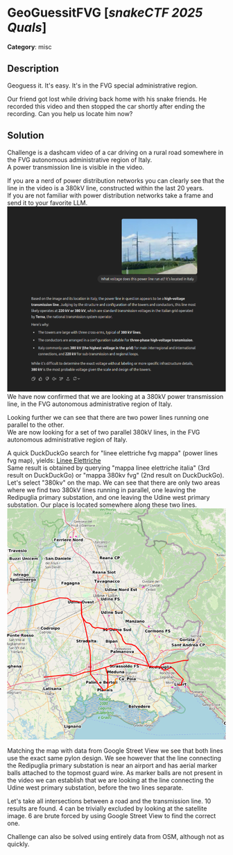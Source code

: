 # GeoGuessitFVG [_snakeCTF 2025 Quals_]

**Category**: misc

## Description

Geoguess it. It's easy. It's in the FVG special administrative region.

Our friend got lost while driving back home with his snake friends. He recorded this video and then stopped the car shortly after ending the recording. Can you help us locate him now?

## Solution

Challenge is a dashcam video of a car driving on a rural road somewhere in the FVG autonomous administrative region of Italy.  
A power transmission line is visible in the video.

If you are a nerd of power distribution networks you can clearly see that the line in the video is a 380kV line, constructed within the last 20 years.  
If you are not familiar with power distribution networks take a frame and send it to your favorite LLM.
![chat1](images/chat1.png)
We have now confirmed that we are looking at a 380kV power transmission line, in the FVG autonomous administrative region of Italy.

Looking further we can see that there are two power lines running one parallel to the other.  
We are now looking for a set of two parallel 380kV lines, in the FVG autonomous administrative region of Italy.

A quick DuckDuckGo search for "linee elettriche fvg mappa" (power lines fvg map), yields:
[Linee Elettriche](https://www.arpa.fvg.it/temi/temi/campi-elettromagnetici/sezioni-principali/linee-elettriche/#open-modal-elettrodotti)  
Same result is obtained by querying "mappa linee elettriche italia" (3rd result on DuckDuckGo) or "mappa 380kv fvg" (2nd result on DuckDuckGo).  
Let's select "380kv" on the map.
We can see that there are only two areas where we find two 380kV lines running in parallel, one leaving the Redipuglia primary substation, and one leaving the Udine west primary substation. Our place is located somewhere along these two lines.
![map1](images/map1.png)

Matching the map with data from Google Street View we see that both lines use the exact same pylon design. We see however that the line connecting the Redipuglia primary substation is near an airport and has aerial marker balls attached to the topmost guard wire. As marker balls are not present in the video we can establish that we are looking at the line connecting the Udine west primary substation, before the two lines separate.

Let's take all intersections between a road and the transmission line. 10 results are found. 4 can be trivially excluded by looking at the satellite image. 6 are brute forced by using Google Street View to find the correct one.

Challenge can also be solved using entirely data from OSM, although not as quickly.
